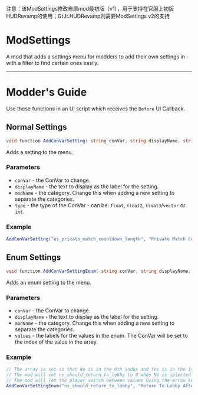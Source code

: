 注意：该ModSettings修改自原mod最初版（v1），用于支持在官服上初版HUDRevamp的使用；GtJt.HUDRevamp则需要ModSettings v2的支持

# ModSettings
A mod that adds a settings menu for modders to add their own settings in - with a filter to find certain ones easily.

<hr>

# Modder's Guide

Use these functions in an UI script which receives the `Before` UI Callback.

## Normal Settings
```cs
void function AddConVarSetting( string conVar, string displayName, string modName, string type = "" )
```
Adds a setting to the menu.

### Parameters
- `conVar` - the ConVar to change.
- `displayName` - the text to display as the label for the setting.
- `modName` - the category. Change this when adding a new setting to separate the categories.
- `type` - the type of the ConVar - can be: `float`, `float2`, `float3`/`vector` or `int`.
### Example
```cs
AddConVarSetting("ns_private_match_countdown_length", "Private Match Countdown Duration", "Northstar - Private Match", "float")
```

## Enum Settings

```cs
void function AddConVarSettingEnum( string conVar, string displayName, string modName, array<string> values )
```
Adds an enum setting to the menu. 

### Parameters
- `conVar` - the ConVar to change.
- `displayName` - the text to display as the label for the setting.
- `modName` - the category. Change this when adding a new setting to separate the categories.
- `values` - the labels for the values in the enum. The ConVar will be set to the index of the value in the array.

### Example 
```cs
// The array is set so that No is in the 0th index and Yes is in the 1st.
// The mod will set ns_should_return_to_lobby to 0 when No is selected and to 1 when Yes is selected.
// The mod will let the player switch between values using the arrow keys instead of typing the value in.
AddConVarSettingEnum("ns_should_return_to_lobby", "Return To Lobby After Match End", "Northstar - Server", [ "No", "Yes" ])
```

